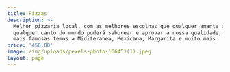 ```yaml
---
title: Pizzas
description: >-
  Melhor pizzaria local, com as melhores escolhas que qualquer amante de
  qualquer canto do mundo poderá saborear e aprovar a nossa qualidade, entre as
  mais famosas temos a Miditeranea, Mexicana, Margarita e muito mais
price: '450.00'
image: /img/uploads/pexels-photo-166451(1).jpeg
layout: page
---
```


